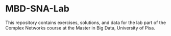 # MBD-SNA-Lab
This repository contains exercises, solutions, and data for the lab part of the Complex Networks course at the Master in Big Data, University of Pisa.
